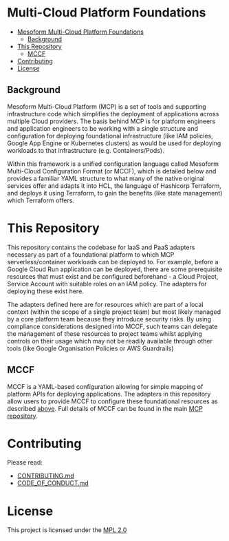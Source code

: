 # Multi-Cloud Platform Foundations

* [Mesoform Multi-Cloud Platform Foundations](#multi-cloud-platform-foundations)
  * [Background](#Background)
* [This Repository](#this-repository)
  * [MCCF](#MCCF)
* [Contributing](#Contributing)
* [License](#License)  

## Background
Mesoform Multi-Cloud Platform (MCP) is a set of tools and supporting infrastructure code which simplifies the deployment
of applications across multiple Cloud providers. The basis behind MCP is for platform engineers and application
engineers to be working with a single structure and configuration for deploying foundational infrastructure (like IAM
policies, Google App Engine or Kubernetes clusters) as would be used for deploying workloads to that infrastructure
(e.g. Containers/Pods).

Within this framework is a unified configuration language called Mesoform Multi-Cloud Configuration Format (or MCCF),
which is detailed below and provides a familiar YAML structure to what many of the native original services offer and
adapts it into HCL, the language of Hashicorp Terraform, and deploys it using Terraform, to gain the benefits (like
state management) which Terraform offers.


# This Repository
This repository contains the codebase for IaaS and PaaS adapters necessary as part of a foundational platform to which MCP serverless/container workloads can be deployed to. For example, before a Google Cloud Run application can be deployed, there are some prerequisite resources that must exist and be configured beforehand - a Cloud Project, Service Account with suitable roles on an IAM policy. The adapters for deploying these exist here.

The adapters defined here are for resources which are part of a local context (within the scope of a single project team) but most likely managed by a core platform team because they introduce security risks. By using compliance considerations designed into MCCF, such teams can delegate the management of these resources to project teams whilst applying controls on their usage which may not be readily available through other tools (like Google Organisation Policies or AWS Guardrails)


## MCCF
MCCF is a YAML-based configuration allowing for simple mapping of platform APIs for deploying applications. The adapters in this repository allow users to provide MCCF to configure these foundational resources as described [above](#this-repository).
Full details of MCCF can be found in the main [MCP repository](https://github.com/mesoform/Multi-Cloud-Platform).


# Contributing
Please read:

* [CONTRIBUTING.md](https://github.com/mesoform/documentation/blob/master/CONTRIBUTING.md)
* [CODE_OF_CONDUCT.md](https://github.com/mesoform/documentation/blob/master/CODE_OF_CONDUCT.md)


# License
This project is licensed under the [MPL 2.0](https://www.mozilla.org/en-US/MPL/2.0/FAQ/)
